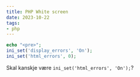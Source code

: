```yaml
---
title: PHP White screen
date: 2023-10-22
tags:
- php
---
```


```php
echo "<pre>";
ini_set('display_errors', 'On');
ini_set('html_errors', 0);
```

Skal kanskje være `ini_set('html_errors', 'On');`?
